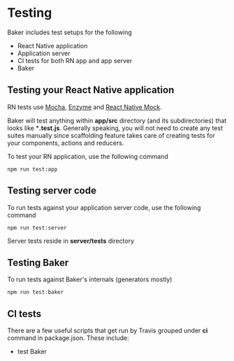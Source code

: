 # Testing

Baker includes test setups for the following 
 
- React Native application
- Application server
- CI tests for both RN app and app server 
- Baker

## Testing your React Native application

RN tests use [Mocha](https://github.com/mochajs/mocha), [Enzyme](https://github.com/airbnb/enzyme) and [React Native Mock](https://github.com/lelandrichardson/react-native-mock). 

Baker will test anything within **app/src** directory (and its subdirectories) that looks like ***.test.js**. Generally speaking, you will not need to create any test suites manually since scaffolding feature takes care of creating tests for your components, actions and reducers.

To test your RN application, use the following command

```
npm run test:app
```

## Testing server code

To run tests against your application server code, use the following command

```
npm run test:server
```

Server tests reside in **server/tests** directory

## Testing Baker

To run tests against Baker's internals (generators mostly)

```
npm run test:baker
```

## CI tests

There are a few useful scripts that get run by Travis grouped under **ci** command in package.json. These include:

- test Baker    